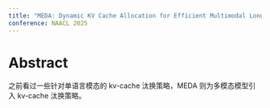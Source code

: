 ```yaml
---
title: "MEDA: Dynamic KV Cache Allocation for Efficient Multimodal Long-Context Inference"
conference: NAACL 2025
---
```

# Abstract
之前看过一些针对单语言模态的 kv-cache 汰换策略，MEDA 则为多模态模型引入 kv-cache 汰换策略。